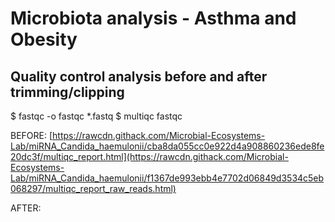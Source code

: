 # Microbiota analysis - Asthma and Obesity

## Quality control analysis before and after trimming/clipping

$ fastqc -o fastqc *.fastq
$ multiqc fastqc

BEFORE:
[https://rawcdn.githack.com/Microbial-Ecosystems-Lab/miRNA_Candida_haemulonii/cba8da055cc0e922d4a908860236ede8fe20dc3f/multiqc_report.html](https://rawcdn.githack.com/Microbial-Ecosystems-Lab/miRNA_Candida_haemulonii/f1367de993ebb4e7702d06849d3534c5eb068297/multiqc_report_raw_reads.html)

AFTER:

